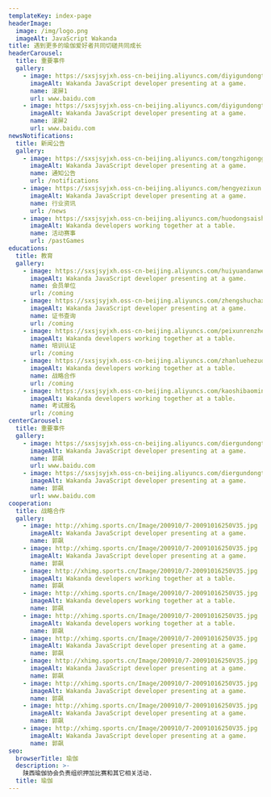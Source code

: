 ```yaml
---
templateKey: index-page
headerImage:
  image: /img/logo.png
  imageAlt: JavaScript Wakanda
title: 遇到更多的瑜伽爱好者共同切磋共同成长
headerCarousel:
  title: 重要事件
  gallery:
    - image: https://sxsjsyjxh.oss-cn-beijing.aliyuncs.com/diyigundongtu1.jpeg?OSSAccessKeyId=TMP.3KkK8Ksark868gMQitRdR3oBxAHRhNQFmYzPvacLjVWDL2jsw6XNkKueJiho4YZd5YYLXrf6sNPn5rUsxkMjz1azWc15ow&Signature=irEYcR2AXQQhSbZeWOFZVZt9V9U%3D&versionId=CAEQDBiBgICkpum_sRciIDRiYjIwMTE4ZTI0OTRiZGFiYmFkMmYyNWU3M2RhZDA3&response-content-type=application%2Foctet-stream
      imageAlt: Wakanda JavaScript developer presenting at a game.
      name: 滚屏1
      url: www.baidu.com
    - image: https://sxsjsyjxh.oss-cn-beijing.aliyuncs.com/diyigundongtu2.jpeg?OSSAccessKeyId=TMP.3KkK8Ksark868gMQitRdR3oBxAHRhNQFmYzPvacLjVWDL2jsw6XNkKueJiho4YZd5YYLXrf6sNPn5rUsxkMjz1azWc15ow&Signature=9jcTmmPQR4hm35Js6TuUs42iEmM%3D&versionId=CAEQDBiBgIDsp.m_sRciIGM1MjViNTMwZWQ1MDQ4MzZhYzM5ZGMzNmUwZWQxM2Zm&response-content-type=application%2Foctet-stream
      imageAlt: Wakanda JavaScript developer presenting at a game.
      name: 滚屏2
      url: www.baidu.com
newsNotifications:
  title: 新闻公告
  gallery:
    - image: https://sxsjsyjxh.oss-cn-beijing.aliyuncs.com/tongzhigonggao.jpg?OSSAccessKeyId=TMP.3KfbGYierAJyt6uw9EujCdsXVqGrYHqcuVJAC2KWp6zJ9hGWHeAd6XyAhBxcZ5FGtpki2dXt9wUVHVvkEr56wggjiD8va1&Signature=vV2bGiFxCy85T%2F%2F9Wb3Jb1%2BtwgE%3D&versionId=CAEQDBiBgIDSo4nVsRciIDkyMzliNTkyNWM4MDRmNzViZmU5MzIxMWQ1MGNiZDEz&response-content-type=application%2Foctet-stream
      imageAlt: Wakanda JavaScript developer presenting at a game.
      name: 通知公告
      url: /notifications
    - image: https://sxsjsyjxh.oss-cn-beijing.aliyuncs.com/hengyezixun.jpg?OSSAccessKeyId=TMP.3KkK8Ksark868gMQitRdR3oBxAHRhNQFmYzPvacLjVWDL2jsw6XNkKueJiho4YZd5YYLXrf6sNPn5rUsxkMjz1azWc15ow&Signature=e%2BQEmQSCPu7nSykjkMyOHpqH9wU%3D&versionId=CAEQDBiBgMCXoZKisRciIDY1OWEzODNlOTBiYTRjNmM4ODAxMmJlODkyNDkyNmEy&response-content-type=application%2Foctet-stream
      imageAlt: Wakanda JavaScript developer presenting at a game.
      name: 行业资讯
      url: /news
    - image: https://sxsjsyjxh.oss-cn-beijing.aliyuncs.com/huodongsaishi.jpg?OSSAccessKeyId=TMP.3KfbGYierAJyt6uw9EujCdsXVqGrYHqcuVJAC2KWp6zJ9hGWHeAd6XyAhBxcZ5FGtpki2dXt9wUVHVvkEr56wggjiD8va1&Signature=LGeWDsfIkfUS83cGaV6b4P7GXCg%3D&versionId=CAEQDBiBgMDSo4nVsRciIDAzMzNmZGNkYjQ3NzRkMDc4Mjk1M2M4Yzg4M2U0OTQz&response-content-type=application%2Foctet-stream
      imageAlt: Wakanda developers working together at a table.
      name: 活动赛事
      url: /pastGames
educations:
  title: 教育
  gallery:
    - image: https://sxsjsyjxh.oss-cn-beijing.aliyuncs.com/huiyuandanwei.png?OSSAccessKeyId=TMP.3KkK8Ksark868gMQitRdR3oBxAHRhNQFmYzPvacLjVWDL2jsw6XNkKueJiho4YZd5YYLXrf6sNPn5rUsxkMjz1azWc15ow&Signature=yO50tph%2BPxYCCsMSHOErqUV1sY8%3D&versionId=CAEQDBiBgMCPpJKisRciIDYzZDg2NjdmN2E2NTQ2MDViZjE4ZDY5ZDRlNWU4YzJh&response-content-type=application%2Foctet-stream
      imageAlt: Wakanda JavaScript developer presenting at a game.
      name: 会员单位
      url: /coming
    - image: https://sxsjsyjxh.oss-cn-beijing.aliyuncs.com/zhengshuchaxun.jpg?OSSAccessKeyId=TMP.3KkK8Ksark868gMQitRdR3oBxAHRhNQFmYzPvacLjVWDL2jsw6XNkKueJiho4YZd5YYLXrf6sNPn5rUsxkMjz1azWc15ow&Signature=7USt23ezXMY1veei1c2hvxKzdzQ%3D&versionId=CAEQDBiBgID2qJKisRciIDIwNTc3N2ZkZjAwMjRjYzM4YjUzZDQxZmYzNTQ1OTkx&response-content-type=application%2Foctet-stream
      imageAlt: Wakanda JavaScript developer presenting at a game.
      name: 证书查询
      url: /coming
    - image: https://sxsjsyjxh.oss-cn-beijing.aliyuncs.com/peixunrenzheng.jpg?OSSAccessKeyId=TMP.3KkK8Ksark868gMQitRdR3oBxAHRhNQFmYzPvacLjVWDL2jsw6XNkKueJiho4YZd5YYLXrf6sNPn5rUsxkMjz1azWc15ow&Signature=vH5anCkpwnPGG3GKTrsSvB1ZZzQ%3D&versionId=CAEQDBiBgIDVppKisRciIDA0ZTRlYTcyOTk4ZjQ0Yjg5OWE0NGJiM2U3YWZjNzk4&response-content-type=application%2Foctet-stream
      imageAlt: Wakanda developers working together at a table.
      name: 培训认证
      url: /coming
    - image: https://sxsjsyjxh.oss-cn-beijing.aliyuncs.com/zhanluehezuo.jpg?OSSAccessKeyId=TMP.3KkK8Ksark868gMQitRdR3oBxAHRhNQFmYzPvacLjVWDL2jsw6XNkKueJiho4YZd5YYLXrf6sNPn5rUsxkMjz1azWc15ow&Signature=Dl31p9A15t538GdHD5W76BCk2uM%3D&versionId=CAEQDBiBgMDwqJKisRciIDUyNWIxYmI0OWEzODRlZTc4NjdhZmJmNGZmYTExZDEz&response-content-type=application%2Foctet-stream
      imageAlt: Wakanda developers working together at a table.
      name: 战略合作
      url: /coming
    - image: https://sxsjsyjxh.oss-cn-beijing.aliyuncs.com/kaoshibaoming.jpg?OSSAccessKeyId=TMP.3KkK8Ksark868gMQitRdR3oBxAHRhNQFmYzPvacLjVWDL2jsw6XNkKueJiho4YZd5YYLXrf6sNPn5rUsxkMjz1azWc15ow&Signature=9or%2B6E5BewHO8%2FdikE6fzLo9rGQ%3D&versionId=CAEQDBiBgIC4pJKisRciIGFhMzQwYmQzNDViYjRhMTRiNGJhNjBmYTRlN2M1ZjA1&response-content-type=application%2Foctet-stream
      imageAlt: Wakanda developers working together at a table.
      name: 考试报名
      url: /coming
centerCarousel:
  title: 重要事件
  gallery:
    - image: https://sxsjsyjxh.oss-cn-beijing.aliyuncs.com/diergundongtu1.jpeg?3KkK8Ksark868gMQitRdR3oBxAHRhNQFmYzPvacLjVWDL2jsw6XNkKueJiho4YZd5YYLXrf6sNPn5rUsxkMjz1azWc15ow&Signature=rBwOw4ajL1HtejLUMVK3PCCqcgM%3D&versionId=CAEQDBiBgMCrpem_sRciIDU2NGE0NGM1MmM4NzQ3ZmI4YzViYjMwMzBlNmY1YjJl&response-content-type=application%2Foctet-stream
      imageAlt: Wakanda JavaScript developer presenting at a game.
      name: 郭飙
      url: www.baidu.com
    - image: https://sxsjsyjxh.oss-cn-beijing.aliyuncs.com/diergundongtu2.jpeg?OSSAccessKeyId=TMP.3KkK8Ksark868gMQitRdR3oBxAHRhNQFmYzPvacLjVWDL2jsw6XNkKueJiho4YZd5YYLXrf6sNPn5rUsxkMjz1azWc15ow&Signature=LHDbnZRID8pCIj31znjeCCIeDaQ%3D&versionId=CAEQDBiBgICwpem_sRciIDYzZjIyOTkzNWRjNDQ4MGU4MmZjODFiNDQwMzM3YTU4&response-content-type=application%2Foctet-stream
      imageAlt: Wakanda JavaScript developer presenting at a game.
      name: 郭飙
      url: www.baidu.com
cooperation:
  title: 战略合作
  gallery:
    - image: http://xhimg.sports.cn/Image/200910/7-20091016250V35.jpg
      imageAlt: Wakanda JavaScript developer presenting at a game.
      name: 郭飙
    - image: http://xhimg.sports.cn/Image/200910/7-20091016250V35.jpg
      imageAlt: Wakanda JavaScript developer presenting at a game.
      name: 郭飙
    - image: http://xhimg.sports.cn/Image/200910/7-20091016250V35.jpg
      imageAlt: Wakanda developers working together at a table.
      name: 郭飙
    - image: http://xhimg.sports.cn/Image/200910/7-20091016250V35.jpg
      imageAlt: Wakanda developers working together at a table.
      name: 郭飙
    - image: http://xhimg.sports.cn/Image/200910/7-20091016250V35.jpg
      imageAlt: Wakanda developers working together at a table.
      name: 郭飙
    - image: http://xhimg.sports.cn/Image/200910/7-20091016250V35.jpg
      imageAlt: Wakanda JavaScript developer presenting at a game.
      name: 郭飙
    - image: http://xhimg.sports.cn/Image/200910/7-20091016250V35.jpg
      imageAlt: Wakanda JavaScript developer presenting at a game.
      name: 郭飙
    - image: http://xhimg.sports.cn/Image/200910/7-20091016250V35.jpg
      imageAlt: Wakanda JavaScript developer presenting at a game.
      name: 郭飙
    - image: http://xhimg.sports.cn/Image/200910/7-20091016250V35.jpg
      imageAlt: Wakanda JavaScript developer presenting at a game.
      name: 郭飙
    - image: http://xhimg.sports.cn/Image/200910/7-20091016250V35.jpg
      imageAlt: Wakanda JavaScript developer presenting at a game.
      name: 郭飙
seo:
  browserTitle: 瑜伽
  description: >-
    陕西瑜伽协会负责组织押加比赛和其它相关活动.
  title: 瑜伽
---
```

